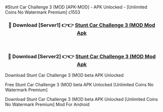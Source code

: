#Stunt Car Challenge 3 (MOD [APK-MOD] - APK Unlocked - [Unlimited Coins No Watermark Premium] c1553



<div align="center">

<h3>🔴 Download [Server1] 👉👉 <a href="https://momento.my/?title=Stunt_Car_Challenge_3_(MOD">Stunt Car Challenge 3 (MOD Mod Apk</a></h3><br>

<h3>🔴 Download [Server2] 👉👉 <a href="https://momento.my/?title=Stunt_Car_Challenge_3_(MOD">Stunt Car Challenge 3 (MOD Mod Apk</a></h3>
</div>



Download Stunt Car Challenge 3 (MOD beta APK Unlocked

Free Stunt Car Challenge 3 (MOD beta APK Unlocked [Unlimited Coins No Watermark Premium]

Download Stunt Car Challenge 3 (MOD beta APK Unlocked [Unlimited Coins No Watermark Premium] Mod For Android
